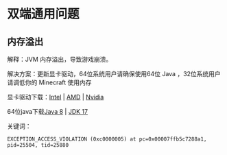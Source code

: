 # 双端通用问题

## 内存溢出

解释：JVM 内存溢出，导致游戏崩溃。

解决方案：更新显卡驱动，64位系统用户请确保使用64位 Java ，32位系统用户请调低你的 Minecraft 使用内存

显卡驱动下载：[Intel](https://www.intel.cn/content/www/cn/zh/search.html#sort=relevancy&f:@tabfilter=[Downloads]&f:@stm_10385_zh=[%E6%98%BE%E5%8D%A1]) | [AMD](https://www.amd.com/zh-hans/support) | [Nvidia](https://www.nvidia.cn/geforce/drivers/) 

64位java下载[Java 8](https://cdn.crashmc.com/https://github.com/bell-sw/Liberica/releases/download/8u312%2B7/bellsoft-jre8u312+7-windows-amd64-full.msi) | [JDK 17](https://cdn.crashmc.com/https://github.com/bell-sw/Liberica/releases/download/17.0.1%2B12/bellsoft-jdk17.0.1+12-windows-amd64.msi)

关键词：

```
EXCEPTION_ACCESS_VIOLATION (0xc0000005) at pc=0x00007ffb5c7288a1, pid=25504, tid=25880
```
